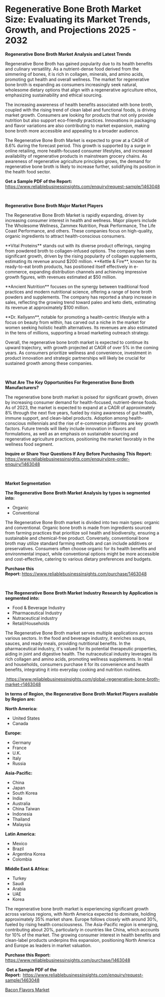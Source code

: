 <p><h1>Regenerative Bone Broth Market Size: Evaluating its Market Trends, Growth, and Projections 2025 - 2032</h1></p><p><strong>Regenerative Bone Broth Market Analysis and Latest Trends</strong></p>
<p><p>Regenerative Bone Broth has gained popularity due to its health benefits and culinary versatility. As a nutrient-dense food derived from the simmering of bones, it is rich in collagen, minerals, and amino acids, promoting gut health and overall wellness. The market for regenerative bone broth is expanding as consumers increasingly seek natural, wholesome dietary options that align with a regenerative agriculture ethos, emphasizing sustainability and ethical sourcing.</p><p>The increasing awareness of health benefits associated with bone broth, coupled with the rising trend of clean label and functional foods, is driving market growth. Consumers are looking for products that not only provide nutrition but also support eco-friendly practices. Innovations in packaging and flavor variations are also contributing to market expansion, making bone broth more accessible and appealing to a broader audience.</p><p>The Regenerative Bone Broth Market is expected to grow at a CAGR of 8.6% during the forecast period. This growth is supported by a surge in online retailing, more health-focused consumer lifestyles, and increased availability of regenerative products in mainstream grocery chains. As awareness of regenerative agriculture principles grows, the demand for regenerative bone broth is likely to increase further, solidifying its position in the health food sector.</p></p>
<p><strong>Get a Sample PDF of the Report:&nbsp;</strong> <a href="https://www.reliablebusinessinsights.com/enquiry/request-sample/1463048?utm_campaign=2244&utm_medium=2&utm_source=Github&utm_content=ia&utm_term=14022025&utm_id=regenerative-bone-broth">https://www.reliablebusinessinsights.com/enquiry/request-sample/1463048</a></p>
<p>&nbsp;</p>
<p><strong>Regenerative Bone Broth Major Market Players</strong></p>
<p><p>The Regenerative Bone Broth Market is rapidly expanding, driven by increasing consumer interest in health and wellness. Major players include The Wholesome Wellness, Zammex Nutrition, Peak Performance, The Life Coast Performance, and others. These companies focus on high-quality, organic ingredients to attract health-conscious consumers. </p><p>**Vital Proteins** stands out with its diverse product offerings, ranging from powdered broth to collagen-infused options. The company has seen significant growth, driven by the rising popularity of collagen supplements, estimating its revenue around $200 million. **Kettle & Fire**, known for its ready-to-eat broth products, has positioned itself effectively in e-commerce, expanding distribution channels and achieving impressive growth figures, with revenues estimated at $50 million. </p><p>**Ancient Nutrition** focuses on the synergy between traditional food practices and modern nutritional science, offering a range of bone broth powders and supplements. The company has reported a sharp increase in sales, reflecting the growing trend toward paleo and keto diets, estimating its revenue at approximately $100 million. </p><p>**Dr. Kellyann**, notable for promoting a health-centric lifestyle with a focus on beauty from within, has carved out a niche in the market for women seeking holistic health alternatives. Its revenues are also estimated in the tens of millions, supporting a broad marketing outreach strategy.</p><p>Overall, the regenerative bone broth market is expected to continue its upward trajectory, with growth projected at CAGR of over 5% in the coming years. As consumers prioritize wellness and convenience, investment in product innovation and strategic partnerships will likely be crucial for sustained growth among these companies.</p></p>
<p>&nbsp;</p>
<p><strong>What Are The Key Opportunities For Regenerative Bone Broth Manufacturers?</strong></p>
<p><p>The regenerative bone broth market is poised for significant growth, driven by increasing consumer demand for health-focused, nutrient-dense foods. As of 2023, the market is expected to expand at a CAGR of approximately 8% through the next five years, fueled by rising awareness of gut health, immune support, and clean-label products. Adoption among health-conscious millennials and the rise of e-commerce platforms are key growth factors. Future trends will likely include innovation in flavors and formulations, as well as an emphasis on sustainable sourcing and regenerative agriculture practices, positioning the market favorably in the wellness food segment.</p></p>
<p><strong>Inquire or Share Your Questions If Any Before Purchasing This Report:</strong> <a href="https://www.reliablebusinessinsights.com/enquiry/pre-order-enquiry/1463048?utm_campaign=2244&utm_medium=2&utm_source=Github&utm_content=ia&utm_term=14022025&utm_id=regenerative-bone-broth">https://www.reliablebusinessinsights.com/enquiry/pre-order-enquiry/1463048</a></p>
<p>&nbsp;</p>
<p><strong>Market Segmentation</strong></p>
<p><strong>The Regenerative Bone Broth Market Analysis by types is segmented into:</strong></p>
<p><ul><li>Organic</li><li>Conventional</li></ul></p>
<p><p>The Regenerative Bone Broth market is divided into two main types: organic and conventional. Organic bone broth is made from ingredients sourced from farming practices that prioritize soil health and biodiversity, ensuring a sustainable and chemical-free product. Conversely, conventional bone broth may utilize standard farming methods and can include additives or preservatives. Consumers often choose organic for its health benefits and environmental impact, while conventional options might be more accessible and cost-effective, catering to various dietary preferences and budgets.</p></p>
<p><strong>Purchase this Report:&nbsp;</strong><a href="https://www.reliablebusinessinsights.com/purchase/1463048?utm_campaign=2244&utm_medium=2&utm_source=Github&utm_content=ia&utm_term=14022025&utm_id=regenerative-bone-broth">https://www.reliablebusinessinsights.com/purchase/1463048</a></p>
<p>&nbsp;</p>
<p><strong>The Regenerative Bone Broth Market Industry Research by Application is segmented into:</strong></p>
<p><ul><li>Food & Beverage Industry</li><li>Pharmaceutical Industry</li><li>Nutraceutical industry</li><li>Retail/Households</li></ul></p>
<p><p>The Regenerative Bone Broth market serves multiple applications across various sectors. In the food and beverage industry, it enriches soups, sauces, and ready meals, providing nutritional benefits. In the pharmaceutical industry, it's valued for its potential therapeutic properties, aiding in joint and digestive health. The nutraceutical industry leverages its rich collagen and amino acids, promoting wellness supplements. In retail and households, consumers purchase it for its convenience and health benefits, integrating it into everyday cooking and nutrition routines.</p></p>
<p><a href="https://www.reliablebusinessinsights.com/global-regenerative-bone-broth-market-r1463048?utm_campaign=2244&utm_medium=2&utm_source=Github&utm_content=ia&utm_term=14022025&utm_id=regenerative-bone-broth">&nbsp;https://www.reliablebusinessinsights.com/global-regenerative-bone-broth-market-r1463048</a></p>
<p><strong>In terms of Region, the Regenerative Bone Broth Market Players available by Region are:</strong></p>
<p>
    <p> <strong> North America: </strong>
        <ul>
            <li>United States</li>
            <li>Canada</li>
        </ul>
        </p> 
    <p> <strong> Europe: </strong>
        <ul>
            <li>Germany</li>
            <li>France</li>
            <li>U.K.</li>
            <li>Italy</li>
            <li>Russia</li>
        </ul>
        </p> 
    <p> <strong> Asia-Pacific: </strong>
        <ul>
            <li>China</li>
            <li>Japan</li>
            <li>South Korea</li>
            <li>India</li>
            <li>Australia</li>
            <li>China Taiwan</li>
            <li>Indonesia</li>
            <li>Thailand</li>
            <li>Malaysia</li>
        </ul>
        </p> 
    <p> <strong> Latin America: </strong>
        <ul>
            <li>Mexico</li>
            <li>Brazil</li>
            <li>Argentina Korea</li>
            <li>Colombia</li>
        </ul>
        </p> 
    <p> <strong> Middle East & Africa: </strong>
        <ul>
            <li>Turkey</li>
            <li>Saudi</li>
            <li>Arabia</li>
            <li>UAE</li>
            <li>Korea</li>
        </ul>
    </p>
    </p>
<p><p>The regenerative bone broth market is experiencing significant growth across various regions, with North America expected to dominate, holding approximately 35% market share. Europe follows closely with around 30%, fueled by rising health consciousness. The Asia-Pacific region is emerging, contributing about 20%, particularly in countries like China, which accounts for 10% of the market. The growing consumer interest in health benefits and clean-label products underpins this expansion, positioning North America and Europe as leaders in market valuation.</p></p>
<p><strong>Purchase this Report: </strong><a href="https://www.reliablebusinessinsights.com/purchase/1463048?utm_campaign=2244&utm_medium=2&utm_source=Github&utm_content=ia&utm_term=14022025&utm_id=regenerative-bone-broth">https://www.reliablebusinessinsights.com/purchase/1463048</a></p>
<p>&nbsp;<strong>Get a Sample PDF of the Report:&nbsp;&nbsp;</strong><a href="https://www.reliablebusinessinsights.com/enquiry/request-sample/1463048?utm_campaign=2244&utm_medium=2&utm_source=Github&utm_content=ia&utm_term=14022025&utm_id=regenerative-bone-broth">https://www.reliablebusinessinsights.com/enquiry/request-sample/1463048</a></p>
<p><strong></strong></p>
<p><p><a href="https://github.com/steidmindy199393/Market-Research-Report-List-1/blob/main/bacon-flavors-market.md?utm_campaign=2244&utm_medium=2&utm_source=Github&utm_content=ia&utm_term=14022025&utm_id=regenerative-bone-broth">Bacon Flavors Market</a></p></p>
